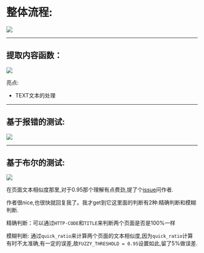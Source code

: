
# 整体流程:

![](https://i.loli.net/2019/05/06/5cd054aa1e705.png)

---

## 提取内容函数：

![](https://i.loli.net/2019/05/06/5cd0550f672ff.png)

亮点:

- TEXT文本的处理

---

## 基于报错的测试:

![](https://i.loli.net/2019/05/06/5cd0557531ada.png)

---

## 基于布尔的测试:

![](https://i.loli.net/2019/05/06/5cd05595e835e.png)

在页面文本相似度那里,对于0.95那个理解有点费劲,提了个[issue](https://github.com/stamparm/DSSS/issues/8)问作者.

作者很nice,也很快就回复我了。我才get到它这里面的判断有2种:精确判断和模糊判断.

精确判断：可以通过`HTTP-CODE`和`TITLE`来判断两个页面是否是100%一样

模糊判断: 通过`quick_ratio`来计算两个页面的文本相似度,因为`quick_ratio`计算有时不太准确,有一定的误差,故`FUZZY_THRESHOLD = 0.95`设置如此,留了5%做误差.


